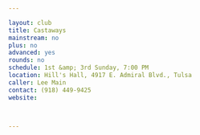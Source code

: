 ```yaml
---

layout: club
title: Castaways
mainstream: no
plus: no
advanced: yes
rounds: no
schedule: 1st &amp; 3rd Sunday, 7:00 PM
location: Hill's Hall, 4917 E. Admiral Blvd., Tulsa
caller: Lee Main
contact: (918) 449-9425
website: 



---
```


